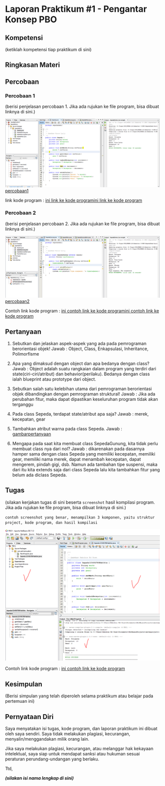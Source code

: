 # Laporan Praktikum #1 - Pengantar Konsep PBO

## Kompetensi

(ketiklah kompetensi tiap praktikum di sini)

## Ringkasan Materi



## Percobaan

### Percobaan 1

(berisi penjelasan percobaan 1. Jika ada rujukan ke file program, bisa dibuat linknya di sini.)

![percobaan1](img/1.PNG)[percobaan1](img/2.PNG)

link kode program : [ini link ke kode program](../../src/1_Pengantar_Konsep_PBO/Sepeda.java)[ini link ke kode program](../../src/1_Pengantar_Konsep_PBO/SepedaMain.java)

### Percobaan 2

(berisi penjelasan percobaan 2. Jika ada rujukan ke file program, bisa dibuat linknya di sini.)

![percobaan2](img/3a.PNG)[percobaan2](img/3.PNG)

Contoh link kode program : [ini contoh link ke kode program](../../src/1_Pengantar_Konsep_PBO/SepedaGunung.java)[ini contoh link ke kode program](../../src/1_Pengantar_Konsep_PBO/SepedaGunungMain.java)

## Pertanyaan

1.	Sebutkan dan jelaskan aspek-aspek yang ada pada pemrograman berorientasi objek!
Jawab : Object, Class, Enkapsulasi, Inheritance, Polimorfisme

2.	Apa yang dimaksud dengan object dan apa bedanya dengan class?
Jawab : Object adalah suatu rangkaian dalam program yang terdiri dari state(ciri-ciri/atribut) dan behavior(perilaku). Bedanya dengan class ialah blueprint atau prototype dari object.

3.	Sebutkan salah satu kelebihan utama dari pemrograman berorientasi objek dibandingkan dengan pemrograman struktural!
Jawab : Jika ada perubahan fitur, maka dapat dipastikan keseluruhan program tidak akan terganggu

4.	Pada class Sepeda, terdapat state/atribut apa saja?
Jawab : merek, kecepatan, gear

5.	Tambahkan atribut warna pada class Sepeda.
Jawab : [gambarpertanyaan](img/4.PNG)

6.	Mengapa pada saat kita membuat class SepedaGunung, kita tidak perlu membuat class nya dari nol?
Jawab : dikarenakan pada dasarnya hamper sama dengan class Sepeda yang memiliki kecepatan, memiliki gear, memiliki nama merek, dapat menambah kecepatan, dapat mengerem, pindah gigi, dsb. Namun ada tambahan tipe suspensi, maka dari itu kita extends saja dari class Sepeda lalu kita tambahkan fitur yang belum ada diclass Sepeda.

## Tugas

(silakan kerjakan tugas di sini beserta `screenshot` hasil kompilasi program. Jika ada rujukan ke file program, bisa dibuat linknya di sini.)

`contoh screenshot yang benar, menampilkan 3 komponen, yaitu struktur project, kode program, dan hasil kompilasi`

![contoh screenshot](img/contoh-schot1.PNG)

Contoh link kode program : [ini contoh link ke kode program](../../src/1_Pengantar_Konsep_PBO/Contoh12345Habibie.java)

## Kesimpulan

(Berisi simpulan yang telah diperoleh selama praktikum atau belajar pada pertemuan ini)

## Pernyataan Diri

Saya menyatakan isi tugas, kode program, dan laporan praktikum ini dibuat oleh saya sendiri. Saya tidak melakukan plagiasi, kecurangan, menyalin/menggandakan milik orang lain.

Jika saya melakukan plagiasi, kecurangan, atau melanggar hak kekayaan intelektual, saya siap untuk mendapat sanksi atau hukuman sesuai peraturan perundang-undangan yang berlaku.

Ttd,

***(silakan isi nama lengkap di sini)***